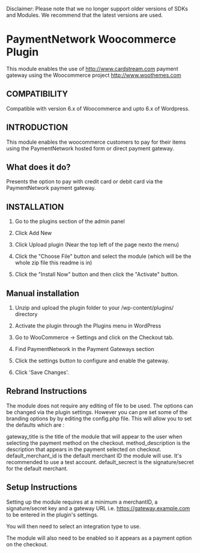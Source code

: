 Disclaimer: Please note that we no longer support older versions of SDKs and Modules. We recommend that the latest versions are used.

PaymentNetwork Woocommerce Plugin
==============

This module enables the use of http://www.cardstream.com payment gateway using the Woocommerce project http://www.woothemes.com

COMPATIBILITY
------------

Compatible with version 6.x of Woocommerce and upto 6.x of Wordpress. 

INTRODUCTION
------------

This module enables the woocommerce customers to pay for their items using the PaymentNetwork hosted form or direct payment gateway.

What does it do?
----------------
Presents the option to pay with credit card or debit card via the PaymentNetwork payment gateway.


INSTALLATION
------------

1. Go to the plugins section of the admin panel

2. Click Add New

3. Click Upload plugin (Near the top left of the page nexto the menu)

4. Click the "Choose File" button and select the module (which will be the whole zip file this readme is in)

4. Click the "Install Now" button and then click the "Activate" button.


Manual installation 
--------------------

1. Unzip and upload the plugin folder to your /wp-content/plugins/ directory

2. Activate the plugin through the Plugins menu in WordPress

3. Go to WooCommerce -> Settings and click on the Checkout tab. 

4. Find PaymentNetwork in the Payment Gateways section 

5. Click the settings button to configure and enable the gateway.

6. Click 'Save Changes'.


Rebrand Instructions
--------------------

The module does not require any editing of file to be used. The options can be changed via the plugin settings.
However you can pre set some of the branding options by by editing the config.php file. 
This will allow you to set the defaults which are :

gateway_title is the title of the module that will appear to the user when selecting the payment method on the checkout.
method_description is the description that appears in the payment selected on checkout.
default_merchant_id is the default merchant ID the module will use. It's recommended to use a test account.
default_secrect is the signature/secret for the default merchant.


Setup Instructions
--------------------

Setting up the module requires at a minimum a merchantID, a signature/secret key and
a gateway URL i.e. https://gateway.example.com to be entered in the plugin's settings.

You will then need to select an integration type to use.

The module will also need to be enabled so it appears as a payment option on the checkout.
